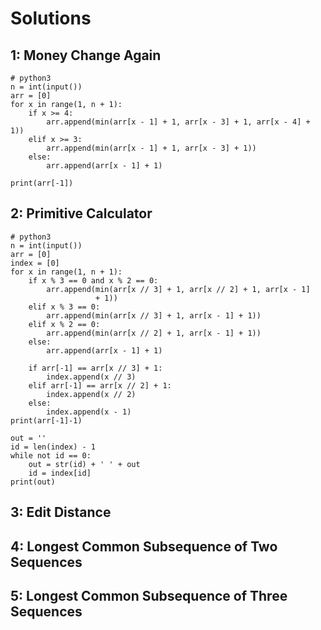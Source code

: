 # Solutions
## 1: Money Change Again
```
# python3
n = int(input())
arr = [0]
for x in range(1, n + 1):
    if x >= 4:
        arr.append(min(arr[x - 1] + 1, arr[x - 3] + 1, arr[x - 4] + 1))
    elif x >= 3:
        arr.append(min(arr[x - 1] + 1, arr[x - 3] + 1))
    else:
        arr.append(arr[x - 1] + 1)

print(arr[-1])
```

## 2: Primitive Calculator
```
# python3
n = int(input())
arr = [0]
index = [0]
for x in range(1, n + 1):
    if x % 3 == 0 and x % 2 == 0:
        arr.append(min(arr[x // 3] + 1, arr[x // 2] + 1, arr[x - 1]
                   + 1))
    elif x % 3 == 0:
        arr.append(min(arr[x // 3] + 1, arr[x - 1] + 1))
    elif x % 2 == 0:
        arr.append(min(arr[x // 2] + 1, arr[x - 1] + 1))
    else:
        arr.append(arr[x - 1] + 1)

    if arr[-1] == arr[x // 3] + 1:
        index.append(x // 3)
    elif arr[-1] == arr[x // 2] + 1:
        index.append(x // 2)
    else:
        index.append(x - 1)
print(arr[-1]-1)

out = ''
id = len(index) - 1
while not id == 0:
    out = str(id) + ' ' + out
    id = index[id]
print(out)
```

## 3: Edit Distance


## 4: Longest Common Subsequence of Two Sequences



## 5: Longest Common Subsequence of Three Sequences

